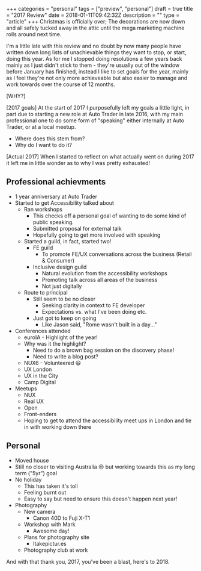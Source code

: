 +++
categories = "personal"
tags = ["preview", "personal"]
draft = true
title = "2017 Review"
date = 2018-01-11T09:42:32Z
description = ""
type = "article"
+++
Christmas is officially over; The decorations are now down and all safely tucked away in the attic until the mega marketing machine rolls around next time.

I'm a little late with this review and no doubt by now many people have written down long lists of unachievable things they want to stop, or start, doing this year. As for me I stopped doing resolutions a few years back mainly as I just didn't stick to them - they're usually out of the window before January has finished, instead I like to set goals for the year, mainly as I feel they're not only more achieveable but also easier to manage and work towards over the course of 12 months.

[WHY?]

[2017 goals]
At the start of 2017 I purposefully left my goals a little light, in part due to starting a new role at Auto Trader in late 2016, with my main professional one to do some form of "speaking" either internally at Auto Trader, or at a local meetup.

* Where does this stem from?
* Why do I want to do it?

[Actual 2017]
When I started to reflect on what actually went on during 2017 it left me in little wonder as to why I was pretty exhausted!

## Professional achievments
* 1 year anniversary at Auto Trader
* Started to get Accessibility talked about
    * Ran workshops
        * This checks off a personal goal of wanting to do some kind of public speaking.
        * Submitted proposal for external talk
        * Hopefully going to get more involved with speaking
    * Started a guild, in fact, started two!
        * FE guild
            * To promote FE/UX conversations across the business (Retail & Consumer)
        * Inclusive design guild
            * Natural evolution from the accessibility workshops
            * Promoting talk across all areas of the business
            * Not just digitally
    * Route to principal
        * Still seem to be no closer
            * Seeking clarity in context to FE developer
            * Expectations vs. what I've been doing etc.
        * Just got to keep on going
            * Like Jason said, "Rome wasn't built in a day..."
* Conferences attended
    * euroIA - Highlight of the year!
	* Why was it the highlight?
        * Need to do a brown bag session on the discovery phase!
        * Need to write a blog post?
    * NUX6 - Volunteered 😃
    * UX London
    * UX in the City
    * Camp Digital
* Meetups
    * NUX
    * Real UX
    * Open
    * Front-enders
    * Hoping to get to attend the accessibility meet ups in London and tie in with working down there

## Personal
* Moved house
* Still no closer to visiting Australia 😔 but working towards this as my long term ("5yr") goal
* No holiday
    * This has taken it's toll
    * Feeling burnt out
    * Easy to say but need to ensure this doesn't happen next year!
* Photography
    * New camera
        * Canon 40D to Fuji X-T1
    * Workshop with Mark
        * Awesome day!
    * Plans for photography site
        * Itakepictur.es
    * Photography club at work

And with that thank you, 2017, you've been a blast, here's to 2018.
